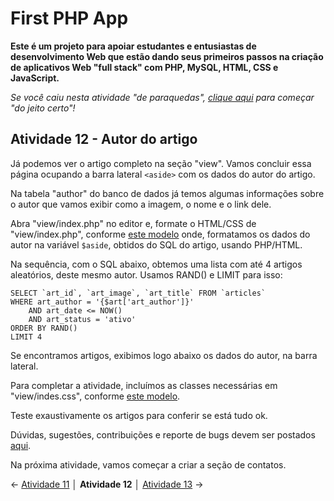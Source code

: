 # First PHP App

**Este é um projeto para apoiar estudantes e entusiastas de desenvolvimento Web que estão dando seus primeiros passos na criação de aplicativos Web "full stack" com PHP, MySQL, HTML, CSS e JavaScript.**

*Se você caiu nesta atividade "de paraquedas", [clique aqui](https://github.com/Luferat/firstphpapp) para começar "do jeito certo"!*

## Atividade 12 - Autor do artigo

Já podemos ver o artigo completo na seção "view". Vamos concluir essa página ocupando a barra lateral `<aside>` com os dados do autor do artigo. 

Na tabela "author" do banco de dados já temos algumas informações sobre o autor que vamos exibir como a imagem, o nome e o link dele.

Abra "view/index.php" no editor e, formate o HTML/CSS de "view/index.php", conforme [este modelo](https://raw.githubusercontent.com/Luferat/firstphpapp/Atividade_12/view/index.php) onde, formatamos os dados do autor na variável `$aside`, obtidos do SQL do artigo, usando PHP/HTML.

Na sequência, com o SQL abaixo, obtemos uma lista com até 4 artigos aleatórios, deste mesmo autor. Usamos RAND() e LIMIT para isso:

	SELECT `art_id`, `art_image`, `art_title` FROM `articles` 
	WHERE art_author = '{$art['art_author']}'
		AND art_date <= NOW()
		AND art_status = 'ativo'
	ORDER BY RAND()
	LIMIT 4

Se encontramos artigos, exibimos logo abaixo os dados do autor, na barra lateral.

Para completar a atividade, incluímos as classes necessárias em "view/indes.css", conforme [este modelo](https://raw.githubusercontent.com/Luferat/firstphpapp/Atividade_12/view/index.css).

Teste exaustivamente os artigos para conferir se está tudo ok.

Dúvidas, sugestões, contribuições e reporte de bugs devem ser postados [aqui](https://github.com/Luferat/firstphpapp/issues).

Na próxima atividade, vamos começar a criar a seção de contatos.

← [Atividade 11](https://github.com/Luferat/firstphpapp/tree/Atividade_11) │ **Atividade 12** │ [Atividade 13](https://github.com/Luferat/firstphpapp/tree/Atividade_13) →